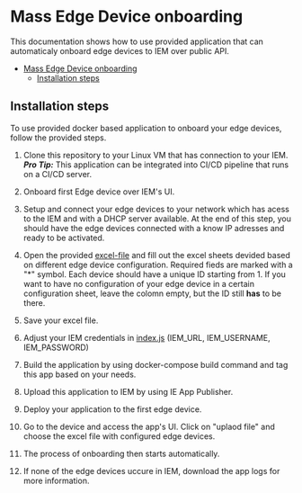 # Mass Edge Device onboarding

This documentation shows how to use provided application that can automaticaly onboard edge devices to IEM over public API.

- [Mass Edge Device onboarding](#mass-edge-device-onboarding)
  - [Installation steps](#installation-steps)

## Installation steps

To use provided docker based application to onboard your edge devices, follow the provided steps.

1. Clone this repository to your Linux VM that has connection to your IEM.\
**_Pro Tip:_**  This application can be integrated into CI/CD pipeline that runs on a CI/CD server.

2. Onboard first Edge device over IEM's UI. 

3. Setup and connect your edge devices to your network which has acess to the IEM and with a DHCP server available. At the end of this step, you should have the edge devices connected with a know IP adresses and ready to be activated.

4. Open the provided [excel-file](../src/devices/edge_devices_v0.0.1.xlsx) and fill out the excel sheets devided based on different edge device configuration. Required fieds are marked with a "*" symbol. Each device should have a unique ID starting from 1. If you want to have no configuration of your edge device in a certain configuration sheet, leave the colomn empty, but the ID still **has** to be there.

5. Save your excel file.
6. Adjust your IEM credentials in [index.js](./../src/onboard_device/index.js) (IEM_URL, IEM_USERNAME, IEM_PASSWORD)
   
7. Build the application by using docker-compose build command and tag this app based on your needs. 
8. Upload this application to IEM by using IE App Publisher. 
9.  Deploy your application to the first edge device. 
10. Go to the device and access the app's UI. Click on "uplaod file" and choose the excel file with configured edge devices. 
11. The process of onboarding then starts automatically. 
12. If none of the edge devices uccure in IEM, download the app logs for more information. 